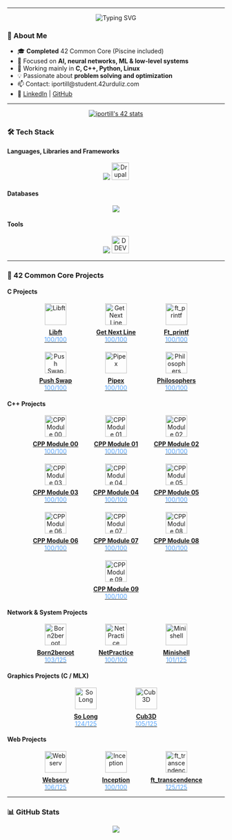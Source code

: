 <hr>
<p align="center">
  <img src="https://readme-typing-svg.herokuapp.com?font=Fira+Code&size=24&duration=3000&pause=1000&color=0A66C2&center=true&vCenter=true&width=500&height=120&lines=Hi+there!+I'm+Iker+%F0%9F%91%8B;AI+focused+developer+from+Bilbao;42+Urduliz+graduate+%F0%9F%8E%93;C%2C+Python+%26+Low-Level+enthusiast" alt="Typing SVG" />
</p>

<h3>🧠 About Me</h3>
<ul>
  <li>🎓 <strong>Completed</strong> 42 Common Core (Piscine included)</li>
  <li>🤖 Focused on <strong>AI, neural networks, ML & low-level systems</strong></li>
  <li>🧰 Working mainly in <strong>C, C++, Python, Linux</strong></li>
  <li>💡 Passionate about <strong>problem solving and optimization</strong></li>
  <li>📫 Contact: iportill@student.42urduliz.com</li>
  <li>🔗 <a href="https://www.linkedin.com/in/iker-portillo/">LinkedIn</a> | <a href="https://github.com/Iportill2">GitHub</a></li>
</ul>


<hr>
  <p align="center">
      <a href="https://github.com/oakoudad/badge42"><img src="https://badge.mediaplus.ma/darkblue/iportill?1337Badge=off&UM6P=off" alt="iportill's 42 stats" /></a>
    </p>


<h3>🛠️ Tech Stack</h3>

<h4>Languages, Libraries and Frameworks</h4>
<p align="center">
  <img src="https://skillicons.dev/icons?i=c,cpp,python,js,html,css,bootstrap,wordpress,php" />
  <img src="https://cdn.simpleicons.org/drupal/0678BE" height="40" alt="Drupal" />
</p>

<h4>Databases</h4>
<p align="center">
  <img src="https://skillicons.dev/icons?i=mysql,postgresql" />
</p>

<h4>Tools</h4>
<p align="center">
  <img src="https://skillicons.dev/icons?i=git,github,vscode,docker,postman,linux,bash" />
  <img src="https://www.drupal.org/files/styles/grid-2-2x-square/public/announcements/DDEV.png?itok=6wqhC_DG" height="40" alt="DDEV" />
</p>

<hr>

<h3>🚀 42 Common Core Projects</h3>

<h4>C Projects</h4>
 <div >  
      <div style="display: flex; flex-wrap: wrap; justify-content: center; gap: 20px;">
        <div style="text-align: center; width: 120px;">
          <a href="https://github.com/Iportill2/libft" title="Libft">
            <img src="https://www.pngitem.com/pimgs/m/370-3705199_winrar-png-transparent-png.png" width="50" height="50" alt="Libft" style="margin-bottom: 8px;"><br>
            <strong>Libft</strong><br>
            <span style="color: #58a6ff;">100/100</span>
          </a>
        </div>
        <div style="text-align: center; width: 120px;">
          <a href="https://github.com/Iportill2/GetNextLine" title="Get Next Line">
            <img src="https://cdn.simpleicons.org/readthedocs/8CA1AF" width="50" height="50" alt="Get Next Line" style="margin-bottom: 8px;"><br>
            <strong>Get Next Line</strong><br>
            <span style="color: #58a6ff;">100/100</span>
          </a>
        </div>
        <div style="text-align: center; width: 120px;">
          <a href="https://github.com/Iportill2/ft_printf" title="ft_printf">
            <img src="https://cdn.simpleicons.org/codersrank/67A4AC" width="50" height="50" alt="ft_printf" style="margin-bottom: 8px;"><br>
            <strong>Ft_printf</strong><br>
            <span style="color: #58a6ff;">100/100</span>
          </a>
        </div>
        <div style="text-align: center; width: 120px;">
          <a href="https://github.com/Iportill2/push_swap" title="Push Swap">
            <img src="https://media.licdn.com/dms/image/v2/C5612AQGNzar_QlAhWw/article-cover_image-shrink_720_1280/article-cover_image-shrink_720_1280/0/1582236773808?e=2147483647&v=beta&t=JmQzXS59yQuMWFDvrKYfdeczaDh0PticJwvn0kw-rSg" width="50" height="50" alt="Push Swap" style="margin-bottom: 8px;"><br>
            <strong>Push Swap</strong><br>
            <span style="color: #58a6ff;">100/100</span>
          </a>
        </div>
        <div style="text-align: center; width: 120px;">
          <a href="https://github.com/Iportill2/pipex" title="Pipex">
            <img src="https://i.pinimg.com/474x/55/17/95/5517950a555dc8294869785c12c9e124.jpg" width="50" height="50" alt="Pipex" style="margin-bottom: 8px;"><br>
            <strong>Pipex</strong><br>
            <span style="color: #58a6ff;">100/100</span>
          </a>
        </div>
        <div style="text-align: center; width: 120px;">
          <a href="https://github.com/Iportill2/Philosophers" title="Philosophers">
            <img src="https://img.freepik.com/premium-psd/spaghetti-fork_162378-7039.jpg" width="50" height="50" alt="Philosophers" style="margin-bottom: 8px;"><br>
            <strong>Philosophers</strong><br>
            <span style="color: #58a6ff;">100/100</span>
          </a>
        </div>
      </div>
    </div>

<h4>C++ Projects</h4>
<div style="display: flex; flex-wrap: wrap; justify-content: center; gap: 20px;">
  <div style="text-align: center; width: 120px;">
    <a href="https://github.com/Iportill2/CPP00" title="CPP Module 00">
      <img src="https://cdn.simpleicons.org/cplusplus/00599C" width="50" height="50" alt="CPP Module 00" style="margin-bottom: 8px;"><br>
      <strong>CPP Module 00</strong><br>
      <span style="color: #58a6ff;">100/100</span>
    </a>
  </div>
  <div style="text-align: center; width: 120px;">
    <a href="https://github.com/Iportill2/CPP01" title="CPP Module 01">
      <img src="https://cdn.simpleicons.org/cplusplus/00599C" width="50" height="50" alt="CPP Module 01" style="margin-bottom: 8px;"><br>
      <strong>CPP Module 01</strong><br>
      <span style="color: #58a6ff;">100/100</span>
    </a>
  </div>
  <div style="text-align: center; width: 120px;">
    <a href="https://github.com/Iportill2/CPP02" title="CPP Module 02">
      <img src="https://cdn.simpleicons.org/cplusplus/00599C" width="50" height="50" alt="CPP Module 02" style="margin-bottom: 8px;"><br>
      <strong>CPP Module 02</strong><br>
      <span style="color: #58a6ff;">100/100</span>
    </a>
  </div>
  <div style="text-align: center; width: 120px;">
    <a href="https://github.com/Iportill2/CPP03" title="CPP Module 03">
      <img src="https://cdn.simpleicons.org/cplusplus/00599C" width="50" height="50" alt="CPP Module 03" style="margin-bottom: 8px;"><br>
      <strong>CPP Module 03</strong><br>
      <span style="color: #58a6ff;">100/100</span>
    </a>
  </div>
  <div style="text-align: center; width: 120px;">
    <a href="https://github.com/Iportill2/CPP04" title="CPP Module 04">
      <img src="https://cdn.simpleicons.org/cplusplus/00599C" width="50" height="50" alt="CPP Module 04" style="margin-bottom: 8px;"><br>
      <strong>CPP Module 04</strong><br>
      <span style="color: #58a6ff;">100/100</span>
    </a>
  </div>
  <div style="text-align: center; width: 120px;">
    <a href="https://github.com/Iportill2/CPP05" title="CPP Module 05">
      <img src="https://cdn.simpleicons.org/cplusplus/00599C" width="50" height="50" alt="CPP Module 05" style="margin-bottom: 8px;"><br>
      <strong>CPP Module 05</strong><br>
      <span style="color: #58a6ff;">100/100</span>
    </a>
  </div>
  <div style="text-align: center; width: 120px;">
    <a href="https://github.com/Iportill2/CPP06" title="CPP Module 06">
      <img src="https://cdn.simpleicons.org/cplusplus/00599C" width="50" height="50" alt="CPP Module 06" style="margin-bottom: 8px;"><br>
      <strong>CPP Module 06</strong><br>
      <span style="color: #58a6ff;">100/100</span>
    </a>
  </div>
  <div style="text-align: center; width: 120px;">
    <a href="https://github.com/Iportill2/CPP07" title="CPP Module 07">
      <img src="https://cdn.simpleicons.org/cplusplus/00599C" width="50" height="50" alt="CPP Module 07" style="margin-bottom: 8px;"><br>
      <strong>CPP Module 07</strong><br>
      <span style="color: #58a6ff;">100/100</span>
    </a>
  </div>
  <div style="text-align: center; width: 120px;">
    <a href="https://github.com/Iportill2/CPP08" title="CPP Module 08">
      <img src="https://cdn.simpleicons.org/cplusplus/00599C" width="50" height="50" alt="CPP Module 08" style="margin-bottom: 8px;"><br>
      <strong>CPP Module 08</strong><br>
      <span style="color: #58a6ff;">100/100</span>
    </a>
  </div>
  <div style="text-align: center; width: 120px;">
    <a href="https://github.com/Iportill2/CPP09" title="CPP Module 09">
      <img src="https://cdn.simpleicons.org/cplusplus/00599C" width="50" height="50" alt="CPP Module 09" style="margin-bottom: 8px;"><br>
      <strong>CPP Module 09</strong><br>
      <span style="color: #58a6ff;">100/100</span>
    </a>
  </div>
</div>

<h4>Network & System Projects</h4>
<div style="display: flex; flex-wrap: wrap; justify-content: center; gap: 20px;">
  <div style="text-align: center; width: 120px;">
    <a href="https://github.com/Iportill2/Born2beroot" title="Born2beroot">
      <img src="https://cdn.simpleicons.org/debian/A81D33" width="50" height="50" alt="Born2beroot" style="margin-bottom: 8px;"><br>
      <strong>Born2beroot</strong><br>
      <span style="color: #58a6ff;">103/125</span>
    </a>
  </div>
  <div style="text-align: center; width: 120px;">
    <a href="https://github.com/Iportill2/NetPractice" title="NetPractice">
      <img src="https://imgs.search.brave.com/ULBO7b1PKIYpxaCQAA5eGc70LaKk9pkAAlkaveTX9lA/rs:fit:500:0:1:0/g:ce/aHR0cHM6Ly93d3cu/Y2l0eXBuZy5jb20v/cHVibGljL3VwbG9h/ZHMvcHJldmlldy93/ZWItcGFnZS1pbnRl/cm5ldC1uZXR3b3Jr/LWJsdWUtaWNvbi10/cmFuc3BhcmVudC1w/bmctNzAxNzUxNjk0/OTc0MzQwdDI2bGV6/c2FzYy5wbmc" width="50" height="50" alt="NetPractice" style="margin-bottom: 8px;"><br>
      <strong>NetPractice</strong><br>
      <span style="color: #58a6ff;">100/100</span>
    </a>
  </div>
  <div style="text-align: center; width: 120px;">
    <a href="https://github.com/Iportill2/minishell-main" title="Minishell">
      <img src="https://cdn.simpleicons.org/gnubash/4EAA25" width="50" height="50" alt="Minishell" style="margin-bottom: 8px;"><br>
      <strong>Minishell</strong><br>
      <span style="color: #58a6ff;">101/125</span>
    </a>
  </div>
</div>

<h4>Graphics Projects (C / MLX)</h4>
<div style="display: flex; flex-wrap: wrap; justify-content: center; gap: 20px;">
    <div style="text-align: center; width: 120px;">
        <a href="https://github.com/Iportill2/so_long" title="So Long">
          <img src="https://i.blogs.es/51ee9f/the-legend-of-zelda-nes/450_1000.jpg" width="50" height="50" alt="So Long" style="margin-bottom: 8px;"><br>
          <strong>So Long</strong><br>
          <span style="color: #58a6ff;">124/125</span>
        </a>
      </div>
    <div style="display: flex; flex-wrap: wrap; justify-content: center; gap: 20px;">
      <div style="text-align: center; width: 120px;">
        <a href="https://github.com/Iportill2/cub3d" title="Cub3D">
          <img src="https://user-images.githubusercontent.com/93100775/215516735-f8ce45e1-cb8a-48fb-bb8f-835a197ff825.png" width="50" height="50" alt="Cub3D" style="margin-bottom: 8px;"><br>
          <strong>Cub3D</strong><br>
          <span style="color: #58a6ff;">105/125</span>
        </a>
      </div>
    </div>
</div>

<h4>Web Projects</h4>
<div style="display: flex; flex-wrap: wrap; justify-content: center; gap: 20px;">
  <div style="text-align: center; width: 120px;">
    <a href="https://github.com/Iportill2/WebServer" title="Webserv">
      <img src="https://cdn.simpleicons.org/nginx/009639" width="50" height="50" alt="Webserv" style="margin-bottom: 8px;"><br>
      <strong>Webserv</strong><br>
      <span style="color: #58a6ff;">106/125</span>
    </a>
  </div>
  <div style="text-align: center; width: 120px;">
    <a href="https://github.com/Iportill2/Inception" title="Inception">
      <img src="https://cdn.simpleicons.org/docker/2496ED" width="50" height="50" alt="Inception" style="margin-bottom: 8px;"><br>
      <strong>Inception</strong><br>
      <span style="color: #58a6ff;">100/100</span>
    </a>
  </div>
  <div style="text-align: center; width: 120px;">
    <a href="https://github.com/Iportill2/ft_transcendence" title="ft_transcendence">
      <img src="https://cdn.simpleicons.org/javascript/F7DF1E" width="50" height="50" alt="ft_transcendence" style="margin-bottom: 8px;"><br>
      <strong>ft_transcendence</strong><br>
      <span style="color: #58a6ff;">125/125</span>
    </a>
  </div>
</div>



<hr>

<h3>📊 GitHub Stats</h3>
<p align="center">
  <img src="https://github-readme-stats.vercel.app/api/top-langs/?username=Iportill2&layout=compact&theme=radical" />
</p>
